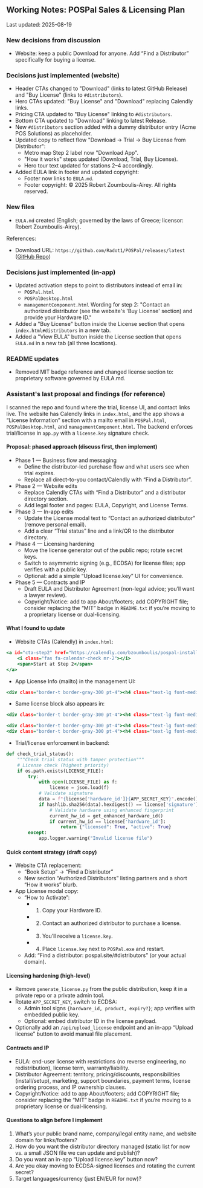 ## Working Notes: POSPal Sales & Licensing Plan

Last updated: 2025-08-19

### New decisions from discussion
- Website: keep a public Download for anyone. Add “Find a Distributor” specifically for buying a license.

### Decisions just implemented (website)
- Header CTAs changed to "Download" (links to latest GitHub Release) and "Buy License" (links to `#distributors`).
- Hero CTAs updated: "Buy License" and "Download" replacing Calendly links.
- Pricing CTA updated to "Buy License" linking to `#distributors`.
- Bottom CTA updated to "Download" linking to latest Release.
- New `#distributors` section added with a dummy distributor entry (Acme POS Solutions) as placeholder.
- Updated copy to reflect flow "Download → Trial → Buy License from Distributor":
  - Metro map Step 2 label now "Download App".
  - "How it works" steps updated (Download, Trial, Buy License).
  - Hero tour text updated for stations 2–4 accordingly.
 - Added EULA link in footer and updated copyright:
   - Footer now links to `EULA.md`.
   - Footer copyright: © 2025 Robert Zoumboulis-Airey. All rights reserved.

### New files
- `EULA.md` created (English; governed by the laws of Greece; licensor: Robert Zoumboulis-Airey).

References:
- Download URL: `https://github.com/Radot1/POSPal/releases/latest` ([GitHub Repo](https://github.com/Radot1/POSPal))

### Decisions just implemented (in‑app)
- Updated activation steps to point to distributors instead of email in:
  - `POSPal.html`
  - `POSPalDesktop.html`
  - `managementComponent.html`
  Wording for step 2: "Contact an authorized distributor (see the website's 'Buy License' section) and provide your Hardware ID."
- Added a "Buy License" button inside the License section that opens `index.html#distributors` in a new tab.
- Added a "View EULA" button inside the License section that opens `EULA.md` in a new tab (all three locations).

### README updates
- Removed MIT badge reference and changed license section to: proprietary software governed by EULA.md.

### Assistant's last proposal and findings (for reference)

I scanned the repo and found where the trial, license UI, and contact links live. The website has Calendly links in `index.html`, and the app shows a “License Information” section with a mailto email in `POSPal.html`, `POSPalDesktop.html`, and `managementComponent.html`. The backend enforces trial/license in `app.py` with a `license.key` signature check.

#### Proposal: phased approach (discuss first, then implement)
- Phase 1 — Business flow and messaging
  - Define the distributor-led purchase flow and what users see when trial expires.
  - Replace all direct-to-you contact/Calendly with “Find a Distributor”.
- Phase 2 — Website edits
  - Replace Calendly CTAs with “Find a Distributor” and a distributor directory section.
  - Add legal footer and pages: EULA, Copyright, and License Terms.
- Phase 3 — In-app edits
  - Update the License modal text to “Contact an authorized distributor” (remove personal email).
  - Add a clear “Trial status” line and a link/QR to the distributor directory.
- Phase 4 — Licensing hardening
  - Move the license generator out of the public repo; rotate secret keys.
  - Switch to asymmetric signing (e.g., ECDSA) for license files; app verifies with a public key.
  - Optional: add a simple “Upload license.key” UI for convenience.
- Phase 5 — Contracts and IP
  - Draft EULA and Distributor Agreement (non-legal advice; you’ll want a lawyer review).
  - Copyright/Notice: add to app About/footers; add COPYRIGHT file; consider replacing the “MIT” badge in `README.txt` if you’re moving to a proprietary license or dual-licensing.

#### What I found to update
- Website CTAs (Calendly) in `index.html`:
```338:346:index.html
<a id="cta-step2" href="https://calendly.com/bzoumboulis/pospal-installation-service" target="_blank" class="cta-button cta-primary w-full sm:w-auto">
    <i class="fas fa-calendar-check mr-2"></i>
    <span>Start at Step 2</span>
</a>
```
- App License Info (mailto) in the management UI:
```116:119:managementComponent.html
<div class="border-t border-gray-300 pt-4"><h4 class="text-lg font-medium text-gray-700">How to Activate</h4><ol class="list-decimal list-inside text-sm text-gray-600 mt-2 space-y-2"><li>Copy your unique Hardware ID from above.</li><li>Email the Hardware ID to <a href="mailto:your-email@example.com" class="text-blue-600 hover:underline">your-email@example.com</a> to purchase a license.</li><li>You will receive a `license.key` file back.</li><li>Place the `license.key` file in the same folder as the `POSPal.exe` application.</li><li>Restart the POSPal application to activate the full version.</li></ol></div>
```
- Same license block also appears in:
```275:278:POSPal.html
<div class="border-t border-gray-300 pt-4"><h4 class="text-lg font-medium text-gray-700">How to Activate</h4><ol class="list-decimal list-inside text-sm text-gray-600 mt-2 space-y-2"><li>Copy your unique Hardware ID from above.</li><li>Email the Hardware ID to <a href="mailto:your-email@example.com" class="text-blue-600 hover:underline">your-email@example.com</a> to purchase a license.</li><li>You will receive a `license.key` file back.</li><li>Place the `license.key` file in the same folder as the `POSPal.exe` application.</li><li>Restart the POSPal application to activate the full version.</li></ol></div>
```
```386:387:POSPalDesktop.html
<div class="border-t border-gray-300 pt-4"><h4 class="text-lg font-medium text-gray-700">Your Hardware ID</h4>...
<div class="border-t border-gray-300 pt-4"><h4 class="text-lg font-medium text-gray-700">How to Activate</h4><ol class="list-decimal ..."><li>Copy your unique Hardware ID from above.</li><li>Email the Hardware ID to <a href="mailto:your-email@example.com" ...>your-email@example.com</a> ...
```
- Trial/license enforcement in backend:
```1093:1113:app.py
def check_trial_status():
    """Check trial status with tamper protection"""
    # License check (highest priority)
    if os.path.exists(LICENSE_FILE):
        try:
            with open(LICENSE_FILE) as f:
                license = json.load(f)
            # Validate signature
            data = f"{license['hardware_id']}{APP_SECRET_KEY}".encode()
            if hashlib.sha256(data).hexdigest() == license['signature']:
                # Validate hardware using enhanced fingerprint
                current_hw_id = get_enhanced_hardware_id()
                if current_hw_id == license['hardware_id']:
                    return {"licensed": True, "active": True}
        except:
            app.logger.warning("Invalid license file")
```

#### Quick content strategy (draft copy)
- Website CTA replacement:
  - “Book Setup” → “Find a Distributor”
  - New section “Authorized Distributors” listing partners and a short “How it works” blurb.
- App License modal copy:
  - “How to Activate”:
    - 1) Copy your Hardware ID.
    - 2) Contact an authorized distributor to purchase a license.
    - 3) You’ll receive a `license.key`.
    - 4) Place `license.key` next to `POSPal.exe` and restart.
  - Add: “Find a distributor: pospal.site/#distributors” (or your actual domain).

#### Licensing hardening (high-level)
- Remove `generate_license.py` from the public distribution, keep it in a private repo or a private admin tool.
- Rotate `APP_SECRET_KEY`, switch to ECDSA:
  - Admin tool signs `{hardware_id, product, expiry?}`; app verifies with embedded public key.
  - Optional: embed distributor ID in the license payload.
- Optionally add an `/api/upload_license` endpoint and an in-app “Upload license” button to avoid manual file placement.

#### Contracts and IP
- EULA: end-user license with restrictions (no reverse engineering, no redistribution), license term, warranty/liability.
- Distributor Agreement: territory, pricing/discounts, responsibilities (install/setup), marketing, support boundaries, payment terms, license ordering process, and IP ownership clauses.
- Copyright/Notice: add to app About/footers; add COPYRIGHT file; consider replacing the “MIT” badge in `README.txt` if you’re moving to a proprietary license or dual-licensing.

#### Questions to align before I implement
1) What’s your public brand name, company/legal entity name, and website domain for links/footers?
2) How do you want the distributor directory managed (static list for now vs. a small JSON file we can update and publish)?
3) Do you want an in-app “Upload license.key” button now?
4) Are you okay moving to ECDSA-signed licenses and rotating the current secret?
5) Target languages/currency (just EN/EUR for now)?


